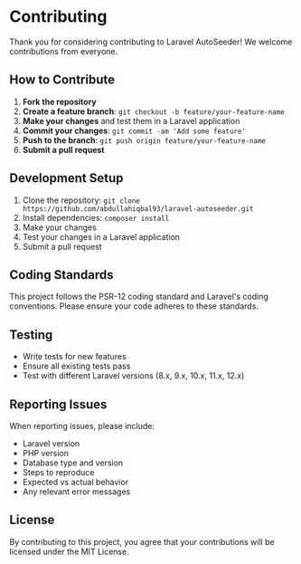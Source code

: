 # Contributing

Thank you for considering contributing to Laravel AutoSeeder! We welcome contributions from everyone.

## How to Contribute

1. **Fork the repository**
2. **Create a feature branch**: `git checkout -b feature/your-feature-name`
3. **Make your changes** and test them in a Laravel application
4. **Commit your changes**: `git commit -am 'Add some feature'`
5. **Push to the branch**: `git push origin feature/your-feature-name`
6. **Submit a pull request**

## Development Setup

1. Clone the repository: `git clone https://github.com/abdullahiqbal93/laravel-autoseeder.git`
2. Install dependencies: `composer install`
3. Make your changes
4. Test your changes in a Laravel application
5. Submit a pull request

## Coding Standards

This project follows the PSR-12 coding standard and Laravel's coding conventions. Please ensure your code adheres to these standards.

## Testing

- Write tests for new features
- Ensure all existing tests pass
- Test with different Laravel versions (8.x, 9.x, 10.x, 11.x, 12.x)

## Reporting Issues

When reporting issues, please include:
- Laravel version
- PHP version
- Database type and version
- Steps to reproduce
- Expected vs actual behavior
- Any relevant error messages

## License

By contributing to this project, you agree that your contributions will be licensed under the MIT License.
